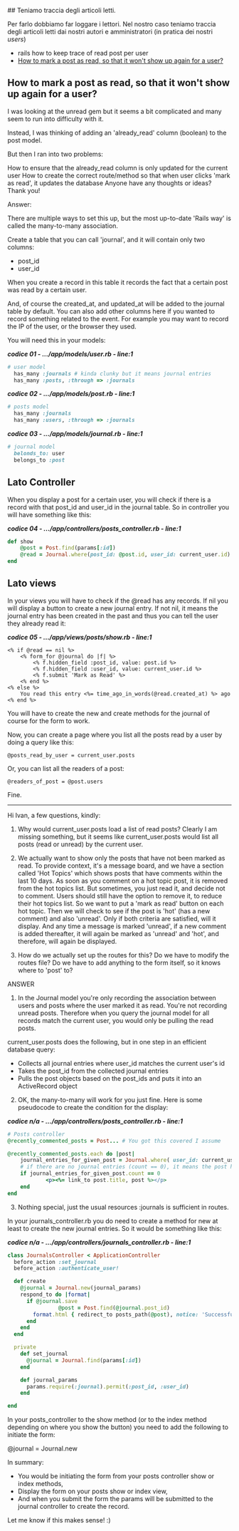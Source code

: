 ## Teniamo traccia degli articoli letti.

Per farlo dobbiamo far loggare i lettori. Nel nostro caso teniamo traccia degli articoli letti dai nostri autori e amministratori (in pratica dei nostri *users*)

- rails how to keep trace of read post per user
- [How to mark a post as read, so that it won't show up again for a user?](https://gorails.com/forum/how-to-mark-a-post-as-read-so-that-it-won-t-show-up-again-for-a-user)



## How to mark a post as read, so that it won't show up again for a user?

I was looking at the unread gem but it seems a bit complicated and many seem to run into difficulty with it.

Instead, I was thinking of adding an 'already_read' column (boolean) to the post model.

But then I ran into two problems:

How to ensure that the already_read column is only updated for the current user
How to create the correct route/method so that when user clicks 'mark as read', it updates the database
Anyone have any thoughts or ideas? Thank you!

Answer:

There are multiple ways to set this up, but the most up-to-date 'Rails way' is called the many-to-many association.

Create a table that you can call 'journal', and it will contain only two columns:

- post_id
- user_id

When you create a record in this table it records the fact that a certain post was read by a certain user.

And, of course the created_at, and updated_at will be added to the journal table by default. You can also add other columns here if you wanted to record something related to the event. For example you may want to record the IP of the user, or the browser they used.

You will need this in your models:

***codice 01 - .../app/models/user.rb - line:1***

```ruby
# user model
  has_many :journals # kinda clunky but it means journal entries
  has_many :posts, :through => :journals
```

***codice 02 - .../app/models/post.rb - line:1***

```ruby
# posts model
  has_many :journals
  has_many :users, :through => :journals
```

***codice 03 - .../app/models/journal.rb - line:1***

```ruby
# journal model
  belonds_to: user
  belongs_to :post
```



## Lato Controller

When you display a post for a certain user, you will check if there is a record with that post_id and user_id in the journal table. So in controller you will have something like this:

***codice 04 - .../app/controllers/posts_controller.rb - line:1***

```ruby
def show
    @post = Post.find(params[:id])
    @read = Journal.where(post_id: @post.id, user_id: current_user.id).last
end
```



## Lato views

In your views you will have to check if the @read has any records. If nil you will display a button to create a new journal entry. If not nil, it means the journal entry has been created in the past and thus you can tell the user they already read it:

***codice 05 - .../app/views/posts/show.rb - line:1***

```html+erb
<% if @read == nil %>
    <% form_for @journal do |f| %>
        <% f.hidden_field :post_id, value: post.id %>
        <% f.hidden_field :user_id, value: current_user.id %>
        <% f.submit 'Mark as Read' %>
    <% end %>
<% else %>
    You read this entry <%= time_ago_in_words(@read.created_at) %> ago
<% end %>
```

You will have to create the new and create methods for the journal of course for the form to work.

Now, you can create a page where you list all the posts read by a user by doing a query like this:

`@posts_read_by_user = current_user.posts`

Or, you can list all the readers of a post:

`@readers_of_post = @post.users`

Fine.

----

Hi Ivan, a few questions, kindly:

1) Why would current_user.posts load a list of read posts? Clearly I am missing something, but it seems like current_user.posts would list all posts (read or unread) by the current user.

2) We actually want to show only the posts that have not been marked as read. To provide context, it's a message board, and we have a section called 'Hot Topics' which shows posts that have comments within the last 10 days. As soon as you comment on a hot topic post, it is removed from the hot topics list. But sometimes, you just read it, and decide not to comment. Users should still have the option to remove it, to reduce their hot topics list. So we want to put a 'mark as read' button on each hot topic. Then we will check to see if the post is 'hot' (has a new comment) and also 'unread'. Only if both criteria are satisfied, will it display. And any time a message is marked 'unread', if a new comment is added thereafter, it will again be marked as 'unread' and 'hot', and therefore, will again be displayed.

3) How do we actually set up the routes for this? Do we have to modify the routes file? Do we have to add anything to the form itself, so it knows where to 'post' to?

ANSWER

1) In the Journal model you're only recording the association between users and posts where the user marked it as read. You're not recording unread posts. Therefore when you query the journal model for all records match the current user, you would only be pulling the read posts.

current_user.posts does the following, but in one step in an efficient database query:

- Collects all journal entries where user_id matches the current user's id
- Takes the post_id from the collected journal entries
- Pulls the post objects based on the post_ids and puts it into an ActiveRecord object

2) OK, the many-to-many will work for you just fine. Here is some pseudocode to create the condition for the display:

***codice n/a - .../app/controllers/posts_controller.rb - line:1***

```ruby
# Posts controller
@recently_commented_posts = Post... # You got this covered I assume

@recently_commented_posts.each do |post|
    journal_entries_for_given_post = Journal.where( user_id: current_user.id, post_id: post.id )
    # if there are no journal entries (count == 0), it means the post hasn't been marked as read
    if journal_entries_for_given_post.count == 0
            <p><%= link_to post.title, post %></p>
    end
end
```

3) Nothing special, just the usual resources :journals is sufficient in routes.

In your journals_controller.rb you do need to create a method for new at least to create the new journal entries. So it would be something like this:


***codice n/a - .../app/controllers/journals_controller.rb - line:1***

```ruby
class JournalsController < ApplicationController
  before_action :set_journal
  before_action :authenticate_user!

  def create
    @journal = Journal.new(journal_params)
    respond_to do |format|
      if @journal.save
                @post = Post.find(@journal.post_id)
        format.html { redirect_to posts_path(@post), notice: 'Successfully marked as read.' }
      end
    end
  end

  private
    def set_journal
      @journal = Journal.find(params[:id])
    end

    def journal_params
      params.require(:journal).permit(:post_id, :user_id)
    end

end
```

In your posts_controller to the show method (or to the index method depending on where you show the button) you need to add the following to initiate the form:

@journal = Journal.new

In summary:

- You would be initiating the form from your posts controller show or index methods,
- Display the form on your posts show or index view,
- And when you submit the form the params will be submitted to the journal controller to create the record.

Let me know if this makes sense! :)